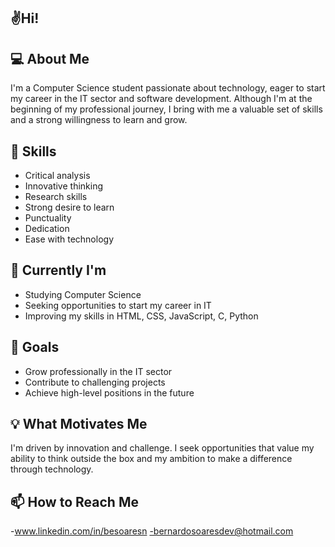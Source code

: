 ## ✌️Hi!

## 💻 About Me
I'm a Computer Science student passionate about technology, eager to start my career in the IT sector and software development. Although I'm at the beginning of my professional journey, I bring with me a valuable set of skills and a strong willingness to learn and grow.

## 🚀 Skills
* Critical analysis
* Innovative thinking
* Research skills
* Strong desire to learn
* Punctuality
* Dedication
* Ease with technology

## 🌱 Currently I'm
* Studying Computer Science
* Seeking opportunities to start my career in IT
* Improving my skills in HTML, CSS, JavaScript, C, Python

## 🔭 Goals
* Grow professionally in the IT sector
* Contribute to challenging projects
* Achieve high-level positions in the future

## 💡 What Motivates Me
I'm driven by innovation and challenge. I seek opportunities that value my ability to think outside the box and my ambition to make a difference through technology.

## 📫 How to Reach Me
-www.linkedin.com/in/besoaresn
-bernardosoaresdev@hotmail.com
